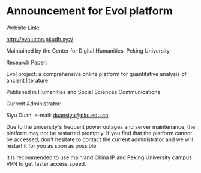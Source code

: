 # Announcement for Evol platform

Website Link: 

http://evolution.pkudh.xyz/

Maintained by the Center for Digital Humanities, Peking University


Research Paper: 

Evol project: a comprehensive online platform  for quantitative analysis of ancient literature

Published in Humanities and Social Sciences Communications


Current Administrator:

Siyu Duan, e-mail: duansiyu@pku.edu.cn

Due to the university's frequent power outages and server maintenance, the platform may not be restarted promptly. If you find that the platform cannot be accessed, don't hesitate to contact the current administrator and we will restart it for you as soon as possible.

It is recommended to use mainland China IP and Peking University campus VPN to get faster access speed.
